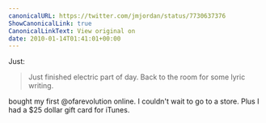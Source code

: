 ```yaml
---
canonicalURL: https://twitter.com/jmjordan/status/7730637376
ShowCanonicalLink: true
CanonicalLinkText: View original on
date: 2010-01-14T01:41:01+00:00
---
```

Just:

> Just finished electric part of day. Back to the room for some lyric writing.

bought my first @ofarevolution online. I couldn't wait to go to a store. Plus I had a $25 dollar gift card for iTunes.